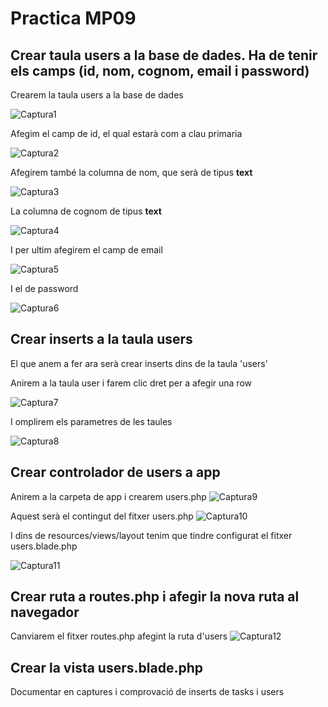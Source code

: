 # Practica MP09

## Crear taula users a la base de dades. Ha de tenir els camps (id, nom, cognom, email i password)
Crearem la taula users a la base de dades

![Captura1](Capturas/Selección_001.png)

Afegim el camp de id, el qual estarà com a clau primaria

![Captura2](Capturas/Selección_002.png)

Afegirem també la columna de nom, que serà de tipus **text**

![Captura3](Capturas/Selección_003.png)

La columna de cognom de tipus **text**

![Captura4](Capturas/Selección_004.png)


I per ultim afegirem el camp de email

![Captura5](Capturas/Selección_005.png)

I el de password

![Captura6](Capturas/Selección_006.png)

## Crear inserts a la taula users

El que anem a fer ara serà crear inserts dins de la taula 'users'

Anirem a la taula user i farem clic dret per a afegir una row

![Captura7](Capturas/Selección_007.png)

I omplirem els parametres de les taules

![Captura8](Capturas/Selección_008.png)

## Crear controlador de users a app

Anirem a la carpeta de app i crearem users.php
![Captura9](Capturas/Selección_009.png)

Aquest serà el contingut del fitxer users.php
![Captura10](Capturas/Selección_010.png)

I dins de resources/views/layout tenim que tindre configurat el fitxer users.blade.php

![Captura11](Capturas/Selección_011.png)
## Crear ruta a routes.php i afegir la nova ruta al navegador

Canviarem el fitxer routes.php afegint la ruta d'users
![Captura12](Capturas/Selección_012.png)

## Crear la vista users.blade.php

Documentar en captures i comprovació de inserts de tasks i users